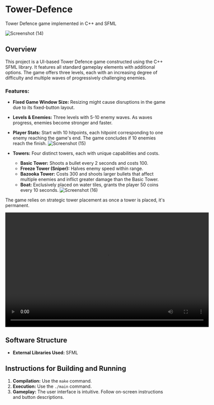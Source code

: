 # Tower-Defence
Tower Defence game implemented in C++ and SFML

![Screenshot (14)](https://github.com/eralds/Tower-Defence/assets/94328315/5bb33043-6f79-4e69-a9c0-d854abf12b89)

## Overview

This project is a UI-based Tower Defence game constructed using the C++ SFML library. It features all standard gameplay elements with additional options. The game offers three levels, each with an increasing degree of difficulty and multiple waves of progressively challenging enemies. 

### Features:


- **Fixed Game Window Size:** Resizing might cause disruptions in the game due to its fixed-button layout.
- **Levels & Enemies:** Three levels with 5-10 enemy waves. As waves progress, enemies become stronger and faster.
- **Player Stats:** Start with 10 hitpoints, each hitpoint corresponding to one enemy reaching the game's end. The game concludes if 10 enemies reach the finish.
![Screenshot (15)](https://github.com/eralds/Tower-Defence/assets/94328315/eaae2d1e-9fac-4820-a751-086447aa18c9)

- **Towers:** Four distinct towers, each with unique capabilities and costs. 
  - **Basic Tower:** Shoots a bullet every 2 seconds and costs 100.
  - **Freeze Tower (Sniper):** Halves enemy speed within range.
  - **Bazooka Tower:** Costs 300 and shoots larger bullets that affect multiple enemies and inflict greater damage than the Basic Tower.
  - **Boat:** Exclusively placed on water tiles, grants the player 50 coins every 10 seconds.
![Screenshot (16)](https://github.com/eralds/Tower-Defence/assets/94328315/4240ded3-0742-4717-8ed7-8021760a2185)

The game relies on strategic tower placement as once a tower is placed, it's permanent.

<video width="640" height="360" controls>
  <source src="src/tower defense.mp4" type="video/mp4">
  Your browser does not support the video tag.
</video>


## Software Structure

- **External Libraries Used:** SFML

## Instructions for Building and Running

1. **Compilation:** Use the `make` command.
2. **Execution:** Use the `./main` command.
3. **Gameplay:** The user interface is intuitive. Follow on-screen instructions and button descriptions.
